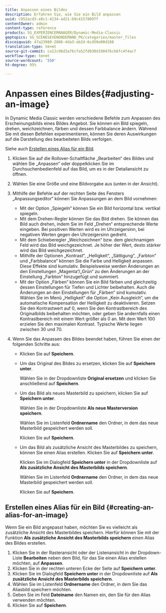 ```yaml
---
title: Anpassen eines Bildes
description: Erfahren Sie, wie Sie ein Bild anpassen
uuid: c052acd3-e8c1-4134-ad21-b9c41578097f
contentOwner: admin
content-type: reference
products: SG_EXPERIENCEMANAGER/Dynamic-Media-Classic
geptopics: SG_SCENESEVENONDEMAND_PK/categories/master_files
discoiquuid: 47a23980-2886-4da3-ab2d-6cd50e00d188
translation-type: tm+mt
source-git-commit: ca12c96d3a76cfa52fd930d190476cb6fc4f4ac7
workflow-type: tm+mt
source-wordcount: '550'
ht-degree: 95%

---
```



# Anpassen eines Bildes{#adjusting-an-image}

In Dynamic Media Classic werden verschiedene Befehle zum Anpassen des Erscheinungsbilds eines Bildes Angebot. Sie können ein Bild spiegeln, drehen, weichzeichnen, färben und dessen Farbbalance ändern. Während Sie mit diesen Befehlen experimentieren, können Sie deren Auswirkungen auf die Darstellung des bearbeiteten Bilds verfolgen.

Siehe auch [Erstellen eines Alias für ein Bild](adjusting-image.md#creating_an_alias_for_an_image).

1. Klicken Sie auf die Rollover-Schaltfläche „Bearbeiten“ des Bildes und wählen Sie „Anpassen“ oder doppelklicken Sie im Durchsuchenbedienfeld auf das Bild, um es in der Detailansicht zu öffnen.
1. Wählen Sie eine Größe und eine Bildvorgabe aus (unten in der Ansicht).
1. Mithilfe der Befehle auf der rechten Seite des Fensters „Anpassungseditor“ können Sie Anpassungen an dem Bild vornehmen:

   * Mit der Option „Spiegeln“ können Sie ein Bild horizontal bzw. vertikal spiegeln.
   * Mit dem Drehen-Regler können Sie das Bild drehen. Sie können das Bild auch drehen, indem Sie im Feld „Drehen“ entsprechende Werte eingeben. Bei positiven Werten wird es im Uhrzeigersinn, bei negativen Werten gegen den Uhrzeigersinn gedreht.
   * Mit dem Schieberegler „Weichzeichnen“ bzw. dem gleichnamigen Feld wird das Bild weichgezeichnet. Je höher der Wert, desto stärker wird das Bild weichgezeichnet.
   * Mithilfe der Optionen „Kontrast“, „Helligkeit“, „Sättigung“, „Farbton“ und „Farbbalance“ können Sie die Farbe und Helligkeit anpassen. Diese Effekte sind kumulativ. Beispielsweise werden Änderungen an den Einstellungen „Magenta“/„Grün“ zu den Änderungen an der Einstellung „Farbton“ hinzugefügt und summiert.
   * Mit der Option „Färben“ können Sie ein Bild färben und gleichzeitig dessen Einstellungen für Tiefen und Lichter beibehalten. Auch die Änderungen an den Einstellungen für „Färben“ sind kumulativ. Wählen Sie im Menü „Helligkeit“ die Option „Kein Ausgleich“, um die automatische Kompensation der Helligkeit zu deaktivieren. Setzen Sie den Kontrastwert auf 0, wenn Sie den Kontrastbereich des Originalbilds beibehalten möchten, oder geben Sie andernfalls einen Kontrastbereich mit einem Wert größer als 0 an. Mit dem Wert 100 erzielen Sie den maximalen Kontrast. Typische Werte liegen zwischen 30 und 70.

1. Wenn Sie das Anpassen des Bildes beendet haben, führen Sie einen der folgenden Schritte aus:

   * Klicken Sie auf **Speichern**.
   * Um das Original des Bildes zu ersetzen, klicken Sie auf **Speichern unter**.

      Wählen Sie in der Dropdownliste **Original ersetzen** und klicken Sie anschließend auf **Speichern**.

   * Um das Bild als neues Masterbild zu speichern, klicken Sie auf **Speichern unter**.

      Wählen Sie in der Dropdownliste **Als neue Masterversion speichern**.

      Wählen Sie im Listenfeld **Ordnername** den Ordner, in dem das neue Masterbild gespeichert werden soll.

      Klicken Sie auf **Speichern**.

   * Um das Bild als zusätzliche Ansicht des Masterbildes zu speichern, können Sie einen Alias erstellen. Klicken Sie auf **Speichern unter**.

      Klicken Sie im Dialogfeld **Speichern unter** in der Dropdownliste auf **Als zusätzliche Ansicht des Masterbilds speichern**.

      Wählen Sie im Listenfeld **Ordnername** den Ordner, in dem das neue Masterbild gespeichert werden soll.

      Klicken Sie auf **Speichern**.

## Erstellen eines Alias für ein Bild  {#creating-an-alias-for-an-image}

Wenn Sie ein Bild angepasst haben, möchten Sie es vielleicht als zusätzliche Ansicht des Masterbildes speichern. Hierfür können Sie mit der Funktion **Als zusätzliche Ansicht des Masterbilds speichern** einen Alias des Bildes erstellen.

1. Klicken Sie in der Rasteransicht oder der Listenansicht in der Dropdown-Liste **Bearbeiten** neben dem Bild, für das Sie einen Alias erstellen möchten, auf **Anpassen**.
1. Klicken Sie in der rechten unteren Ecke der Seite auf **Speichern unter**.
1. Klicken Sie im Dialogfeld **Speichern unter** in der Dropdownliste auf **Als zusätzliche Ansicht des Masterbilds speichern**.
1. Wählen Sie im Listenfeld **Ordnername** den Ordner, in dem Sie das Aliasbild speichern möchten.
1. Geben Sie im Feld **Dateiname** den Namen ein, den Sie für den Alias verwenden möchten.
1. Klicken Sie auf **Speichern**.

